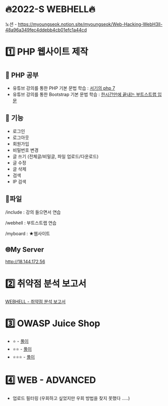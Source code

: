 # 🔥2022-S WEBHELL🔥
노션 - https://myoungseok.notion.site/myoungseok/Web-Hacking-WebH3ll-48a96a349fec4ddebb4cb01efc1a44cd

# 1️⃣ PHP 웹사이트 제작
## 🌱 PHP 공부
- 유튜브 강의를 통한 PHP 기본 문법 학습 : [서기의 php 7](https://www.youtube.com/watch?v=_P68ImcE6VU&list=PLLtzrE3hP5SQQGi8R_SFe-_JpqJ-bAbBY&index=2)
- 유튜브 강의를 통한 Bootstrap 기본 문법 학습 : [한시간만에 끝내는 부트스트랩 입문](https://www.youtube.com/watch?v=5ETqQWvwXV4)

## 💫 기능
- 로그인
- 로그아웃
- 회원가입
- 비밀번호 변경
- 글 쓰기 (전체글/비밀글, 파일 업로드/다운로드)
- 글 수정
- 글 삭제
- 검색
- IP 검색

## 📁파일

/include : 강의 들으면서 연습

/webhell : 부트스트랩 연습

/myboard : ★웹사이트

## 🌐My Server
http://18.144.172.56

# 2️⃣ 취약점 분석 보고서
[WEBHELL - 취약점 분석 보고서](https://drive.google.com/file/d/1LV1CvAeD6wZ1C3CjPQRt2N-TQ8lEVoap/view?usp=sharing)


# 3️⃣ OWASP Juice Shop
- ⭐ - [풀이](https://mirage-cobweb-874.notion.site/ddfa04b1c90a4df987306e7553a0c594)
- ⭐️⭐️ - [풀이](https://mirage-cobweb-874.notion.site/2034acc8d2db4bb4851974b3439a3d9a)
- ⭐️⭐️⭐️ - [풀이](https://mirage-cobweb-874.notion.site/865ca131fe6142e3ac0fa46e546d9853)

# 4️⃣ WEB - ADVANCED
- 업로드 필터링 
  (우회하고 싶었지만 우회 방법을 찾지 못했다 .....)
